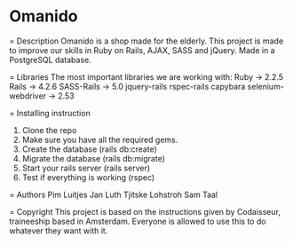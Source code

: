 # Omanido

= Description
Omanido is a shop made for the elderly. This project is made to improve our skills in Ruby on Rails, AJAX, SASS and jQuery. Made in a PostgreSQL database.

= Libraries
The most important libraries we are working with:
Ruby -> 2.2.5
Rails -> 4.2.6
SASS-Rails -> 5.0
jquery-rails
rspec-rails
capybara
selenium-webdriver -> 2.53

= Installing instruction
1. Clone the repo
2. Make sure you have all the required gems.
3. Create the database (rails db:create)
4. Migrate the database (rails db:migrate)
5. Start your rails server (rails server)
6. Test if everything is working (rspec)

= Authors
Pim Luitjes
Jan Luth
Tjitske Lohstroh
Sam Taal

= Copyright
This project is based on the instructions given by Codaisseur, traineeship based in Amsterdam. Everyone is allowed to use this to do whatever they want with it.
